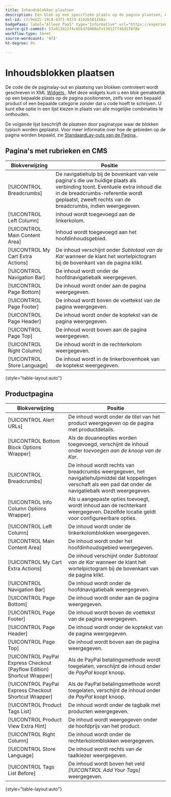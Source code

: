 ```yaml
---
title: Inhoudsblokken plaatsen
description: Een blok op een specifieke plaats op de pagina plaatsen, en zelfs voor een specifiek product of een categorie, zonder enige code te schrijven
exl-id: cfc9eb2c-19c8-43f1-937d-4162b5011b8a
badgePaas: label="Alleen PaaS" type="Informative" url="https://experienceleague.adobe.com/en/docs/commerce/user-guides/product-solutions" tooltip="Is alleen van toepassing op Adobe Commerce op Cloud-projecten (door Adobe beheerde PaaS-infrastructuur) en op projecten in het veld."
source-git-commit: 57a913b21f4cbbb4f0800afe13012ff46d578f8e
workflow-type: tm+mt
source-wordcount: '473'
ht-degree: 0%

---
```


# Inhoudsblokken plaatsen

De code die de paginalay-out en plaatsing van blokken controleert wordt geschreven in XML [ Widgets ](widgets.md). Met deze widgets kunt u een blok gemakkelijk op een bepaalde plaats op de pagina positioneren, zelfs voor een bepaald product of een bepaalde categorie zonder dat u code hoeft te schrijven. U kunt elke optie in een lijst kiezen in plaats van alle mogelijke combinaties te onthouden.

De volgende lijst beschrijft de plaatsen door paginatype waar de blokken typisch worden geplaatst. Voor meer informatie over hoe de gebieden op de pagina worden bepaald, zie [ StandaardLay-outs van de Pagina ](page-layout.md#standard-page-layouts).

## Pagina&#39;s met rubrieken en CMS

| Blokverwijzing | Positie |
|----------|-------- |
| [!UICONTROL Breadcrumbs] | De navigatiehulp bij de bovenkant van vele pagina&#39;s die uw huidige plaats als verbinding toont. Eventuele extra inhoud die in de breadcrumbs-referentie wordt geplaatst, zweeft rechts van de breadcrumbs, indien weergegeven. |
| [!UICONTROL Left Column] | Inhoud wordt toegevoegd aan de linkerkolom. |
| [!UICONTROL Main Content Area] | Inhoud wordt toegevoegd aan het hoofdinhoudsgebied. |
| [!UICONTROL My Cart Extra Actions] | De inhoud verschijnt onder _Subtotaal van de Kar_ wanneer de klant het wortelpictogram bij de bovenkant van de pagina klikt. |
| [!UICONTROL Navigation Bar] | De inhoud wordt onder de hoofdnavigatiebalk weergegeven. |
| [!UICONTROL Page Bottom] | De inhoud wordt onder aan de pagina weergegeven. |
| [!UICONTROL Page Footer] | De inhoud wordt boven de voettekst van de pagina weergegeven. |
| [!UICONTROL Page Header] | De inhoud wordt onder de koptekst van de pagina weergegeven. |
| [!UICONTROL Page Top] | De inhoud wordt boven aan de pagina weergegeven. |
| [!UICONTROL Right Column] | De inhoud wordt in de rechterkolom weergegeven. |
| [!UICONTROL Store Language] | De inhoud wordt in de linkerbovenhoek van de koptekst weergegeven. |

{style="table-layout:auto"}

## Productpagina

| Blokverwijzing | Positie |
|----------|-------- |
| [!UICONTROL Alert URLs] | De inhoud wordt onder de titel van het product weergegeven op de pagina met productdetails. |
| [!UICONTROL Bottom Block Options Wrapper] | Als de douaneopties worden toegevoegd, verschijnt de inhoud onder _toevoegen aan de knoop van de Kar_. |
| [!UICONTROL Breadcrumbs] | De inhoud wordt rechts van breadcrumbs weergegeven, het navigatiehulpmiddel dat koppelingen verschaft als een pad dat onder de navigatiebalk wordt weergegeven. |
| [!UICONTROL Info Column Options Wrapper] | Als u aangepaste opties toevoegt, wordt inhoud aan de rechterkant weergegeven. Dezelfde locatie geldt voor configureerbare opties. |
| [!UICONTROL Left Column] | De inhoud wordt onder de linkerkolomblokken weergegeven. |
| [!UICONTROL Main Content Area] | De inhoud wordt onder het hoofdinhoudsgebied weergegeven. |
| [!UICONTROL My Cart Extra Actions] | De inhoud verschijnt onder _Subtotaal van de Kar_ wanneer de klant het wortelpictogram bij de bovenkant van de pagina klikt. |
| [!UICONTROL Navigation Bar] | De inhoud wordt onder de hoofdnavigatiebalk weergegeven. |
| [!UICONTROL Page Bottom] | De inhoud wordt onder aan de pagina weergegeven. |
| [!UICONTROL Page Footer] | De inhoud wordt boven de voettekst van de pagina weergegeven. |
| [!UICONTROL Page Header] | De inhoud wordt onder de koptekst van de pagina weergegeven. |
| [!UICONTROL Page Top] | De inhoud wordt boven aan de pagina weergegeven. |
| [!UICONTROL PayPal Express Checkout (Payflow Edition) Shortcut Wrapper] | Als de PayPal betalingsmethode wordt toegelaten, verschijnt de inhoud onder de _PayPal koopt_ knoop. |
| [!UICONTROL PayPal Express Checkout Shortcut Wrapper] | Als de PayPal betalingsmethode wordt toegelaten, verschijnt de inhoud onder de _PayPal koopt_ knoop. |
| [!UICONTROL Product Tags List] | De inhoud wordt onder de tagbalk met producten weergegeven. |
| [!UICONTROL Product View Extra Hint] | De inhoud wordt weergegeven onder de hoofdprijs van het product. |
| [!UICONTROL Right Column] | De inhoud wordt onder de rechterkolomblokken weergegeven. |
| [!UICONTROL Store Language] | De inhoud wordt rechts van de taalkiezer weergegeven. |
| [!UICONTROL Tags List Before] | De inhoud wordt boven het veld _[!UICONTROL Add Your Tags]_&#x200B;weergegeven. |

{style="table-layout:auto"}
